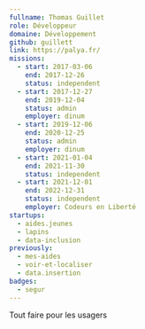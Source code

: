 ```yaml
---
fullname: Thomas Guillet
role: Développeur
domaine: Développement
github: guillett
link: https://palya.fr/
missions:
  - start: 2017-03-06
    end: 2017-12-26
    status: independent
  - start: 2017-12-27
    end: 2019-12-04
    status: admin
    employer: dinum
  - start: 2019-12-06
    end: 2020-12-25
    status: admin
    employer: dinum
  - start: 2021-01-04
    end: 2021-11-30
    status: independent
  - start: 2021-12-01
    end: 2022-12-31
    status: independent
    employer: Codeurs en Liberté
startups:
  - aides.jeunes
  - lapins
  - data-inclusion
previously:
  - mes-aides
  - voir-et-localiser
  - data.insertion
badges:
  - segur
---
```

Tout faire pour les usagers
